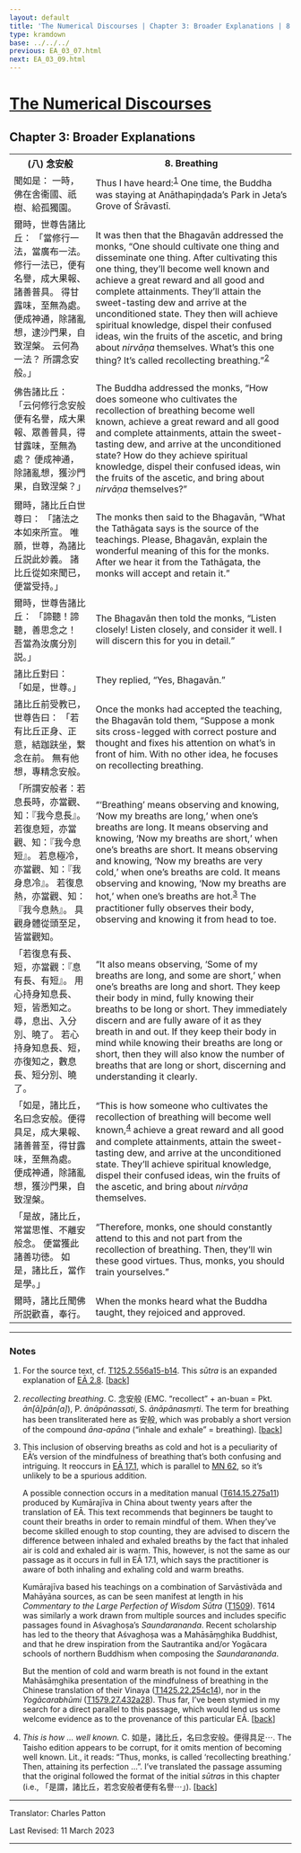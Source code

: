 ```yaml
---
layout: default
title: 'The Numerical Discourses | Chapter 3: Broader Explanations | 8. Breathing'
type: kramdown
base: ../../../
previous: EA_03_07.html
next: EA_03_09.html
---
```


<h1><a href='../index.html'>The Numerical Discourses</a></h1>
<h2>Chapter 3: Broader Explanations</h2>

<table class="trans">
  <th class='ch'>(八) 念安般</th>
  <th class='en'>8. Breathing</th>
  <tr>
    <td class='ch' title='T125.2.556a15'>聞如是： 一時，佛在舍衞國、祇樹、給孤獨園。</td>
    <td>Thus I have heard:<sup id="ref1"><a href="#n1">1</a></sup> One time, the Buddha was staying at Anāthapiṇḍada’s Park in Jeta’s Grove of Śrāvastī.</td>
  </tr>
  <tr>
    <td class='ch' title='T125.2.556a16'>爾時，世尊告諸比丘： 「當修行一法，當廣布一法。 修行一法已，便有名譽，成大果報、諸善普具。 得甘露味，至無為處。 便成神通，除諸亂想，逮沙門果，自致涅槃。 云何為一法？ 所謂念安般。」</td>
    <td>It was then that the Bhagavān addressed the monks, “One should cultivate one thing and disseminate one thing. After cultivating this one thing, they’ll become well known and achieve a great reward and all good and complete attainments. They’ll attain the sweet-tasting dew and arrive at the unconditioned state. They then will achieve spiritual knowledge, dispel their confused ideas, win the fruits of the ascetic, and bring about <em>nirvāṇa</em> themselves. What’s this one thing? It’s called recollecting breathing.”<sup id="ref2"><a href="#n2">2</a></sup></td>
  </tr>
  <tr>
    <td class='ch' title='T125.2.556a20'>佛告諸比丘： 「云何修行念安般便有名譽，成大果報、眾善普具，得甘露味，至無為處？ 便成神通，除諸亂想，獲沙門果，自致涅槃？」</td>
    <td>The Buddha addressed the monks, “How does someone who cultivates the recollection of breathing become well known, achieve a great reward and all good and complete attainments, attain the sweet-tasting dew, and arrive at the unconditioned state? How do they achieve spiritual knowledge, dispel their confused ideas, win the fruits of the ascetic, and bring about <em>nirvāṇa</em> themselves?”</td>
  </tr>
  <tr>
    <td class='ch' title='T125.2.556a23'>爾時，諸比丘白世尊曰： 「諸法之本如來所宣。 唯願，世尊，為諸比丘説此妙義。 諸比丘從如來聞已，便當受持。」</td>
    <td>The monks then said to the Bhagavān, “What the Tathāgata says is the source of the teachings. Please, Bhagavān, explain the wonderful meaning of this for the monks. After we hear it from the Tathāgata, the monks will accept and retain it.”</td>
  </tr>
  <tr>
    <td class='ch' title='T125.2.556a26'>爾時，世尊告諸比丘： 「諦聽！諦聽，善思念之！ 吾當為汝廣分別説。」</td>
    <td>The Bhagavān then told the monks, “Listen closely! Listen closely, and consider it well. I will discern this for you in detail.”</td>
  </tr>
  <tr>
    <td class='ch' title='T125.2.556a27'>諸比丘對曰： 「如是，世尊。」</td>
    <td>They replied, “Yes, Bhagavān.”</td>
  </tr>
  <tr>
    <td class='ch' title='T125.2.556a28'>諸比丘前受教已，世尊告曰： 「若有比丘正身、正意，結跏趺坐，繋念在前。 無有他想，專精念安般。</td>
    <td>Once the monks had accepted the teaching, the Bhagavān told them, “Suppose a monk sits cross-legged with correct posture and thought and fixes his attention on what’s in front of him. With no other idea, he focuses on recollecting breathing.</td>
  </tr>
  <tr>
    <td class='ch' title='T125.2.556b1'>「所謂安般者：若息長時，亦當觀、知：『我今息長』。 若復息短，亦當觀、知：『我今息短』。 若息極冷，亦當觀、知：『我身息冷』。 若復息熱，亦當觀、知：『我今息熱』。 具觀身體從頭至足，皆當觀知。</td>
    <td>“‘Breathing’ means observing and knowing, ‘Now my breaths are long,’ when one’s breaths are long. It means observing and knowing, ‘Now my breaths are short,’ when one’s breaths are short. It means observing and knowing, ‘Now my breaths are very cold,’ when one’s breaths are cold. It means observing and knowing, ‘Now my breaths are hot,’ when one’s breaths are hot.<sup id="ref3"><a href="#n3">3</a></sup> The practitioner fully observes their body, observing and knowing it from head to toe.</td>
  </tr>
  <tr>
    <td class='ch' title='T125.2.556b5'>「若復息有長、短，亦當觀：『息有長、有短』。 用心持身知息長、短，皆悉知之。 尋，息出、入分別、曉了。 若心持身知息長、短，亦復知之，數息長、短分別、曉了。</td>
    <td>“It also means observing, ‘Some of my breaths are long, and some are short,’ when one’s breaths are long and short. They keep their body in mind, fully knowing their breaths to be long or short. They immediately discern and are fully aware of it as they breath in and out. If they keep their body in mind while knowing their breaths are long or short, then they will also know the number of breaths that are long or short, discerning and understanding it clearly.</td>
  </tr>
  <tr>
    <td class='ch' title='T125.2.556b8'>「如是，諸比丘，名曰念安般。便得具足，成大果報、諸善普至，得甘露味，至無為處。 便成神通，除諸亂想，獲沙門果，自致涅槃。</td>
    <td>“This is how someone who cultivates the recollection of breathing will become well known,<sup id="ref4"><a href="#n4">4</a></sup> achieve a great reward and all good and complete attainments, attain the sweet-tasting dew, and arrive at the unconditioned state. They’ll achieve spiritual knowledge, dispel their confused ideas, win the fruits of the ascetic, and bring about <em>nirvāṇa</em> themselves.</td>
  </tr>
  <tr>
    <td class='ch' title='T125.2.556b11'>「是故，諸比丘，常當思惟、不離安般念。 便當獲此諸善功徳。 如是，諸比丘，當作是學。」</td>
    <td>“Therefore, monks, one should constantly attend to this and not part from the recollection of breathing. Then, they’ll win these good virtues. Thus, monks, you should train yourselves.”</td>
  </tr>
  <tr>
    <td class='ch' title='T125.2.556b13'>爾時，諸比丘聞佛所説歡喜，奉行。</td>
    <td>When the monks heard what the Buddha taught, they rejoiced and approved.</td>
  </tr>
</table>

<hr/>

<h3 id="notes">Notes</h3>

<ol class="notes-list">
<li id="n1"><p>For the source text, cf. <a href="https://cbetaonline.dila.edu.tw/zh/T02n0125_p0556a15" target="_blank">T125.2.556a15-b14</a>. This <em>sūtra</em> is an expanded explanation of <a href="../02/EA_02_08.html" target="_blank">EĀ 2.8</a>. [<a href="#ref1">back</a>]</p></li>
<li id="n2"><p><em>recollecting breathing</em>. C. 念安般 (EMC. “recollect” + an-buan = Pkt. <em>ān[ā]pān[a]</em>), P. <em>ānāpānassati</em>, S. <em>ānāpānasmṛti</em>. The term for breathing has been transliterated here as 安般, which was probably a short version of the compound <em>āna-apāna</em> (“inhale and exhale” = breathing). [<a href="#ref2">back</a>]</p></li>
<li id="n3"><p>This inclusion of observing breaths as cold and hot is a peculiarity of EĀ’s version of the mindfulness of breathing that’s both confusing and intriguing. It reoccurs in <a href="../17/EA_17_01.html">EĀ 17.1</a>, which is parallel to <a href="https://suttacentral.net/mn62" target="_blank">MN 62</a>, so it’s unlikely to be a spurious addition.</p>
<p>A possible connection occurs in a meditation manual (<a href="https://cbetaonline.dila.edu.tw/zh/T15n0614_p0275a11" target="_blank">T614.15.275a11</a>) produced by Kumārajīva in China about twenty years after the translation of EĀ. This text recommends that beginners be taught to count their breaths in order to remain mindful of them. When they’ve become skilled enough to stop counting, they are advised to discern the difference between inhaled and exhaled breaths by the fact that inhaled air is cold and exhaled air is warm. This, however, is not the same as our passage as it occurs in full in EĀ 17.1, which says the practitioner is aware of both inhaling and exhaling cold and warm breaths.</p>
<p>Kumārajīva based his teachings on a combination of Sarvāstivāda and Mahāyāna sources, as can be seen manifest at length in his <cite>Commentary to the Large Perfection of Wisdom Sūtra</cite> (<a href="https://cbetaonline.dila.edu.tw/zh/T25n1509_f001" target="_blank">T1509</a>). T614 was similarly a work drawn from multiple sources and includes specific passages found in Aśvaghoṣa’s <cite>Saundarananda</cite>. Recent scholarship has led to the theory that Aśvaghoṣa was a Mahāsāṃghika Buddhist, and that he drew inspiration from the Sautrantika and/or Yogācara schools of northern Buddhism when composing the <cite>Saundarananda</cite>.</p>
<p>But the mention of cold and warm breath is not found in the extant Mahāsāṃghika presentation of the mindfulness of breathing in the Chinese translation of their Vinaya (<a href="https://cbetaonline.dila.edu.tw/zh/T22n1425_p0254c14" target="_blank">T1425.22.254c14</a>), nor in the <cite>Yogācarabhūmi</cite> (<a href="https://cbetaonline.dila.edu.tw/zh/T30n1579_p0432a28" target="_blank">T1579.27.432a28</a>). Thus far, I’ve been stymied in my search for a direct parallel to this passage, which would lend us some welcome evidence as to the provenance of this particular EĀ. [<a href="#ref3">back</a>]</p></li>
<li id="n4"><p><em>This is how … well known.</em> C. 如是，諸比丘，名曰念安般。便得具足⋯. The Taisho edition appears to be corrupt, for it omits mention of becoming well known. Lit., it reads: “Thus, monks, is called ‘recollecting breathing.’ Then, attaining its perfection …”. I’ve translated the passage assuming that the original followed the format of the initial <em>sūtra</em>s in this chapter (i.e., 「是謂，諸比丘，若念安般者便有名譽⋯」). [<a href="#ref4">back</a>]</p></li>
</ol>
<hr/>

<p class="translator">Translator: Charles Patton</p>
<p class='revised'>Last Revised: 11 March 2023</p>

<hr/>
